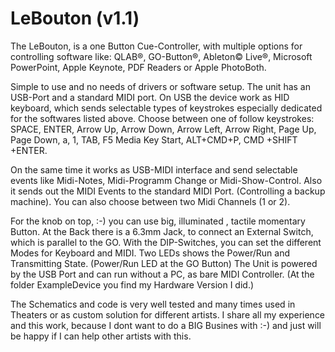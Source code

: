 # LeBouton (v1.1)
The LeBouton, is  a one Button Cue-Controller, with multiple options for controlling software like:
QLAB®, GO-Button®, Ableton© Live®, Microsoft PowerPoint, Apple Keynote, PDF Readers or Apple PhotoBoth.

Simple to use and no needs of drivers or software setup.
The unit has an USB-Port and a standard MIDI port.
On USB the device work as HID keyboard, which sends selectable types of keystrokes especially dedicated for the softwares listed above. Choose between one of follow keystrokes:
SPACE, ENTER, Arrow Up, Arrow Down, Arrow Left, Arrow Right, Page Up, Page Down, a, 1, TAB, F5
Media Key Start, ALT+CMD+P, CMD +SHIFT +ENTER.

On the same time it works as USB-MIDI interface and send selectable events like Midi-Notes, 
 Midi-Programm Change or Midi-Show-Control. 
Also it sends out the MIDI Events to the standard MIDI Port. (Controlling a backup machine).
You can also choose between two Midi Channels (1 or 2).

For the knob on top, :-) you can use big, illuminated , tactile momentary Button.
At the Back there is a 6.3mm Jack, to connect an External Switch, which is parallel to the GO.
With the DIP-Switches, you can set the different Modes for Keyboard and MIDI.
Two LEDs shows the Power/Run and Transmitting State. (Power/Run LED at the GO Button)
The Unit is powered by the USB Port and can run without a PC, as bare MIDI Controller.
(At the folder ExampleDevice you find my Hardware Version I did.)

The Schematics and code is very well tested and many times used in Theaters or as custom solution for different artists.
I share all my experience and this work, because I dont want to do a BIG Busines with :-) and just will be happy if I can help other artists with this.

